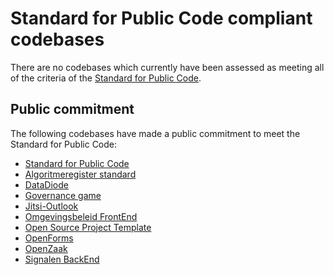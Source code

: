 # Standard for Public Code compliant codebases

There are no codebases which currently have been assessed as meeting all of the criteria of the [Standard for Public Code](https://standard.publiccode.net/).

## Public commitment

The following codebases have made a public commitment to meet the Standard for Public Code:

* [Standard for Public Code](https://github.com/publiccodenet/standard#help-improve-this-standard)
* [Algoritmeregister standard](https://github.com/Algoritmeregister/standard#standard-for-public-code-compliance)
* [DataDiode](https://github.com/CyberInnovationHub-NLD/OpenSourceDataDiode#standard-for-public-code)
* [Governance game](https://github.com/publiccodenet/governance-game#contributing)
* [Jitsi-Outlook](https://github.com/diggsweden/jitsi-outlook/blob/main/CONTRIBUTING.adoc#standard-for-public-code)
* [Omgevingsbeleid FrontEnd](https://github.com/Provincie-Zuid-Holland/Omgevingsbeleid-Frontend#standard-for-public-code)
* [Open Source Project Template](https://github.com/diggsweden/open-source-project-template/blob/main/CONTRIBUTING.adoc#standard-for-public-code)
* [OpenForms](https://github.com/open-formulieren/open-forms/blob/master/CONTRIBUTING.md)
* [OpenZaak](https://github.com/open-zaak/open-zaak/blob/main/CONTRIBUTING.md)
* [Signalen BackEnd](https://github.com/Amsterdam/signals/blob/master/docs/CONTRIBUTING.md)
